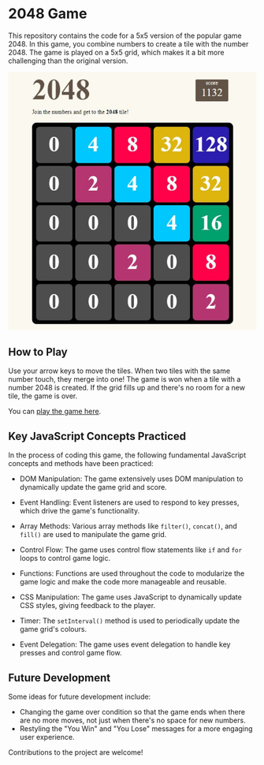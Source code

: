 # 2048 Game

This repository contains the code for a 5x5 version of the popular game 2048. In this game, you combine numbers to create a tile with the number 2048. The game is played on a 5x5 grid, which makes it a bit more challenging than the original version.

![Screenshot](Screenshot-2048.jpg)

## How to Play

Use your arrow keys to move the tiles. When two tiles with the same number touch, they merge into one! The game is won when a tile with a number 2048 is created. If the grid fills up and there's no room for a new tile, the game is over.

You can [play the game here](https://users.metropolia.fi/~annlinde/WebDevelopmentProjects/2048%20JS%20game/).

## Key JavaScript Concepts Practiced

In the process of coding this game, the following fundamental JavaScript concepts and methods have been practiced:

- DOM Manipulation: The game extensively uses DOM manipulation to dynamically update the game grid and score.

- Event Handling: Event listeners are used to respond to key presses, which drive the game's functionality.

- Array Methods: Various array methods like `filter()`, `concat()`, and `fill()` are used to manipulate the game grid.

- Control Flow: The game uses control flow statements like `if` and `for` loops to control game logic.

- Functions: Functions are used throughout the code to modularize the game logic and make the code more manageable and reusable.

- CSS Manipulation: The game uses JavaScript to dynamically update CSS styles, giving feedback to the player.

- Timer: The `setInterval()` method is used to periodically update the game grid's colours.

- Event Delegation: The game uses event delegation to handle key presses and control game flow.

## Future Development

Some ideas for future development include:

- Changing the game over condition so that the game ends when there are no more moves, not just when there's no space for new numbers.
- Restyling the "You Win" and "You Lose" messages for a more engaging user experience.

Contributions to the project are welcome!
